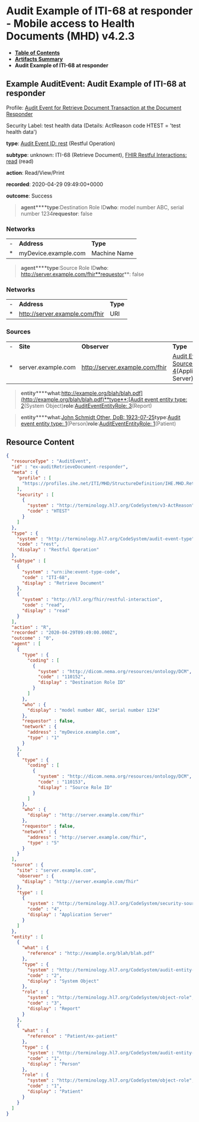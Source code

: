 # Audit Example of ITI-68 at responder - Mobile access to Health Documents (MHD) v4.2.3

* [**Table of Contents**](toc.md)
* [**Artifacts Summary**](artifacts.md)
* **Audit Example of ITI-68 at responder**

## Example AuditEvent: Audit Example of ITI-68 at responder

Profile: [Audit Event for Retrieve Document Transaction at the Document Responder](StructureDefinition-IHE.MHD.RetrieveDocument.Audit.Responder.md)

Security Label: test health data (Details: ActReason code HTEST = 'test health data')

**type**: [Audit Event ID: rest](http://terminology.hl7.org/6.5.0/CodeSystem-audit-event-type.html#audit-event-type-rest) (Restful Operation)

**subtype**: unknown: ITI-68 (Retrieve Document), [FHIR Restful Interactions: read](http://hl7.org/fhir/R4/codesystem-restful-interaction.html#restful-interaction-read) (read)

**action**: Read/View/Print

**recorded**: 2020-04-29 09:49:00+0000

**outcome**: Success

> **agent****type**:Destination Role ID**who**: model number ABC, serial number 1234**requestor**: false

### Networks

| | | |
| :--- | :--- | :--- |
| - | **Address** | **Type** |
| * | myDevice.example.com | Machine Name |


> **agent****type**:Source Role ID**who**: http://server.example.com/fhir**requestor**: false

### Networks

| | | |
| :--- | :--- | :--- |
| - | **Address** | **Type** |
| * | http://server.example.com/fhir | URI |


### Sources

| | | | |
| :--- | :--- | :--- | :--- |
| - | **Site** | **Observer** | **Type** |
| * | server.example.com | http://server.example.com/fhir | [Audit Event Source Type: 4](http://terminology.hl7.org/6.5.0/CodeSystem-security-source-type.html#security-source-type-4)(Application Server) |

> **entity****what**:[http://example.org/blah/blah.pdf](http://example.org/blah/blah.pdf)**type**:[Audit event entity type: 2](http://terminology.hl7.org/6.5.0/CodeSystem-audit-entity-type.html#audit-entity-type-2)(System Object)**role**:[AuditEventEntityRole: 3](http://terminology.hl7.org/6.5.0/CodeSystem-object-role.html#object-role-3)(Report)

> **entity****what**:[John Schmidt Other, DoB: 1923-07-25](Patient-ex-patient.md)**type**:[Audit event entity type: 1](http://terminology.hl7.org/6.5.0/CodeSystem-audit-entity-type.html#audit-entity-type-1)(Person)**role**:[AuditEventEntityRole: 1](http://terminology.hl7.org/6.5.0/CodeSystem-object-role.html#object-role-1)(Patient)



## Resource Content

```json
{
  "resourceType" : "AuditEvent",
  "id" : "ex-auditRetrieveDocument-responder",
  "meta" : {
    "profile" : [
      "https://profiles.ihe.net/ITI/MHD/StructureDefinition/IHE.MHD.RetrieveDocument.Audit.Responder"
    ],
    "security" : [
      {
        "system" : "http://terminology.hl7.org/CodeSystem/v3-ActReason",
        "code" : "HTEST"
      }
    ]
  },
  "type" : {
    "system" : "http://terminology.hl7.org/CodeSystem/audit-event-type",
    "code" : "rest",
    "display" : "Restful Operation"
  },
  "subtype" : [
    {
      "system" : "urn:ihe:event-type-code",
      "code" : "ITI-68",
      "display" : "Retrieve Document"
    },
    {
      "system" : "http://hl7.org/fhir/restful-interaction",
      "code" : "read",
      "display" : "read"
    }
  ],
  "action" : "R",
  "recorded" : "2020-04-29T09:49:00.000Z",
  "outcome" : "0",
  "agent" : [
    {
      "type" : {
        "coding" : [
          {
            "system" : "http://dicom.nema.org/resources/ontology/DCM",
            "code" : "110152",
            "display" : "Destination Role ID"
          }
        ]
      },
      "who" : {
        "display" : "model number ABC, serial number 1234"
      },
      "requestor" : false,
      "network" : {
        "address" : "myDevice.example.com",
        "type" : "1"
      }
    },
    {
      "type" : {
        "coding" : [
          {
            "system" : "http://dicom.nema.org/resources/ontology/DCM",
            "code" : "110153",
            "display" : "Source Role ID"
          }
        ]
      },
      "who" : {
        "display" : "http://server.example.com/fhir"
      },
      "requestor" : false,
      "network" : {
        "address" : "http://server.example.com/fhir",
        "type" : "5"
      }
    }
  ],
  "source" : {
    "site" : "server.example.com",
    "observer" : {
      "display" : "http://server.example.com/fhir"
    },
    "type" : [
      {
        "system" : "http://terminology.hl7.org/CodeSystem/security-source-type",
        "code" : "4",
        "display" : "Application Server"
      }
    ]
  },
  "entity" : [
    {
      "what" : {
        "reference" : "http://example.org/blah/blah.pdf"
      },
      "type" : {
        "system" : "http://terminology.hl7.org/CodeSystem/audit-entity-type",
        "code" : "2",
        "display" : "System Object"
      },
      "role" : {
        "system" : "http://terminology.hl7.org/CodeSystem/object-role",
        "code" : "3",
        "display" : "Report"
      }
    },
    {
      "what" : {
        "reference" : "Patient/ex-patient"
      },
      "type" : {
        "system" : "http://terminology.hl7.org/CodeSystem/audit-entity-type",
        "code" : "1",
        "display" : "Person"
      },
      "role" : {
        "system" : "http://terminology.hl7.org/CodeSystem/object-role",
        "code" : "1",
        "display" : "Patient"
      }
    }
  ]
}

```
